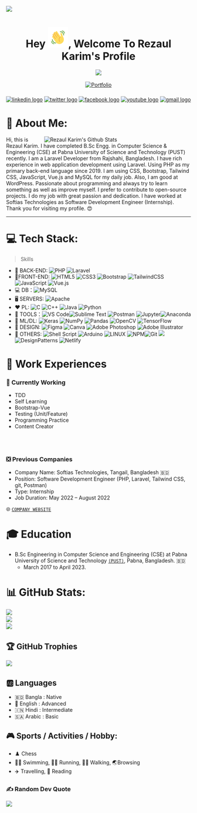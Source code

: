 [![](https://visitcount.itsvg.in/api?id=rkpust&icon=5&color=10)](https://visitcount.itsvg.in)

<h1 align="center">Hey <img src="https://github.com/rjbabul/rjbabul/blob/main/Wave.gif" height="55px" width="55px">, Welcome To Rezaul Karim's Profile</h1>

<div align="center">
  <img height="150" src="https://attechx.com/wp-content/uploads/2023/02/Code-typing.gif"/>
</div>

<!--- portfolio link --->
<p align="center">
  <a id="linkedn-link" target="_blank" href="https://sites.google.com/view/rkpust"><img src="https://img.shields.io/badge/Portfolio-%F0%9F%94%97%20-%234D1A7F" alt="Portfolio" height="28" width="110"></a> 
</p>

###
<div align="center">
  <a href="https://www.linkedin.com/in/rkpust/" target="_blank">
    <img src="https://raw.githubusercontent.com/maurodesouza/profile-readme-generator/master/src/assets/icons/social/linkedin/default.svg" width="52" height="40" alt="linkedin logo"  /></a>
  <a href="https://twitter.com/IamRezaul_Karim" target="_blank">
    <img src="https://raw.githubusercontent.com/maurodesouza/profile-readme-generator/master/src/assets/icons/social/twitter/default.svg" width="52" height="40" alt="twitter logo"  /></a>
  <a href="https://www.facebook.com/profile.php?id=100006482663374" target="_blank">
    <img src="https://raw.githubusercontent.com/maurodesouza/profile-readme-generator/master/src/assets/icons/social/facebook/default.svg" width="52" height="40" alt="facebook logo"  /></a>
  <a href="https://www.youtube.com/@rezaul-karim" target="_blank">
    <img src="https://raw.githubusercontent.com/maurodesouza/profile-readme-generator/master/src/assets/icons/social/youtube/default.svg" width="52" height="40" alt="youtube logo"/></a>
  <a href="mailto:rezaul.cse.pust17@gmail.com" target="_blank">
    <img src="https://raw.githubusercontent.com/maurodesouza/profile-readme-generator/master/src/assets/icons/social/gmail/default.svg" width="52" height="40" alt="gmail logo"  />
  </a>
</div>

# 💫 About Me:
<img align="right" width="400" src="https://github-readme-stats.vercel.app/api?username=rkpust&show_icons=true&count_private=true" alt="Rezaul Karim's Github Stats"/>
Hi, this is Rezaul Karim. I have completed B.Sc Engg. in Computer Science & Engineering (CSE) at Pabna University of Science and Technology (PUST) recently. I am a Laravel Developer from Rajshahi, Bangladesh. I have rich experience in web application development using Laravel. Using PHP as my primary back-end language since 2019. I am using CSS, Bootstrap, Tailwind CSS, JavaScript, Vue.js and MySQL for my daily job. Also, I am good at WordPress. Passionate about programming and always try to learn something as well as improve myself. I prefer to contribute to open-source projects. I do my job with great passion and dedication. I have worked at Softias Technologies as Software Development Engineer (Internship).<br>Thank you for visiting my profile. 😍

---
<!--- Tech Skill --->
# 💻 Tech Stack:
>Skills
- 🐎 BACK-END: ![PHP](https://img.shields.io/badge/php-%23777BB4.svg?style=plastic&logo=php&logoColor=white) ![Laravel](https://img.shields.io/badge/laravel-%23FF2D20.svg?style=plastic&logo=laravel&logoColor=white) 
- 🌸FRONT-END: ![HTML5](https://img.shields.io/badge/html5-%23E34F26.svg?style=plastic&logo=html5&logoColor=white) ![CSS3](https://img.shields.io/badge/css3-%231572B6.svg?style=plastic&logo=css3&logoColor=white) ![Bootstrap](https://img.shields.io/badge/bootstrap-%23563D7C.svg?style=plastic&logo=bootstrap&logoColor=white) ![TailwindCSS](https://img.shields.io/badge/tailwindcss-%2338B2AC.svg?style=plastic&logo=tailwind-css&logoColor=white) ![JavaScript](https://img.shields.io/badge/javascript-%23323330.svg?style=plastic&logo=javascript&logoColor=%23F7DF1E) ![Vue.js](https://img.shields.io/badge/vuejs-%2335495e.svg?style=plastic&logo=vuedotjs&logoColor=%234FC08D)
- 💻 DB：![MySQL](https://img.shields.io/badge/mysql-%2300f.svg?style=plastic&logo=mysql&logoColor=white)
- 🖥️ SERVERS: ![Apache](https://img.shields.io/badge/apache-%23D42029.svg?style=plastic&logo=apache&logoColor=white)
- ❤️ PL: ![C](https://img.shields.io/badge/c-%2300599C.svg?style=plastic&logo=c&logoColor=white) ![C++](https://img.shields.io/badge/c++-%2300599C.svg?style=plastic&logo=c%2B%2B&logoColor=white)  ![Java](https://img.shields.io/badge/java-%23ED8B00.svg?style=plastic&logo=java&logoColor=white) ![Python](https://img.shields.io/badge/python-3670A0?style=plastic&logo=python&logoColor=ffdd54)
- 🔨 TOOLS：![VS Code](https://img.shields.io/badge/-VSCode-blue?style=flat-circle&logo=visualstudiocode)![Sublime Text](https://img.shields.io/badge/-Sublime%20Text-black?style=flat-circle&logo=sublimetext) ![Postman](https://img.shields.io/badge/Postman-FF6C37?style=plastic&logo=postman&logoColor=white) ![Jupyter](https://img.shields.io/badge/-Jupyter-magenta?style=flat-circle&logo=Jupyter)![Anaconda](https://img.shields.io/badge/Anaconda-%2344A833.svg?style=plastic&logo=anaconda&logoColor=white)
- 🎰 ML/DL: ![Keras](https://img.shields.io/badge/Keras-%23D00000.svg?style=plastic&logo=Keras&logoColor=white) ![NumPy](https://img.shields.io/badge/numpy-%23013243.svg?style=plastic&logo=numpy&logoColor=white) ![Pandas](https://img.shields.io/badge/pandas-%23150458.svg?style=plastic&logo=pandas&logoColor=white) ![  OpenCV](https://img.shields.io/badge/-OpenCV-gray?style=flat-circle&logo=OpenCV) ![TensorFlow](https://img.shields.io/badge/TensorFlow-%23FF6F00.svg?style=plastic&logo=TensorFlow&logoColor=white) 
- 🎨 DESIGN: ![Figma](https://img.shields.io/badge/figma-%23F24E1E.svg?style=plastic&logo=figma&logoColor=white) ![Canva](https://img.shields.io/badge/Canva-%2300C4CC.svg?style=plastic&logo=Canva&logoColor=white) ![Adobe Photoshop](https://img.shields.io/badge/adobephotoshop-%2331A8FF.svg?style=plastic&logo=adobephotoshop&logoColor=white) ![Adobe Illustrator](https://img.shields.io/badge/adobeillustrator-%23FF9A00.svg?style=plastic&logo=adobeillustrator&logoColor=white) 
- 🛒 OTHERS: ![Shell Script](https://img.shields.io/badge/shell_script-%23121011.svg?style=plastic&logo=gnu-bash&logoColor=white) ![Arduino](https://img.shields.io/badge/-Arduino-00979D?style=plastic&logo=Arduino&logoColor=white) ![LINUX](https://img.shields.io/badge/Linux-FCC624?style=plastic&logo=linux&logoColor=black) ![NPM](https://img.shields.io/badge/NPM-%23000000.svg?style=plastic&logo=npm&logoColor=white)![Git](https://img.shields.io/badge/-Git-yellow?style=flat-circle&logo=git)  ![](https://img.shields.io/badge/-GitHub-black?style=flat-circle&logo=GitHub)![DesignPatterns](https://img.shields.io/badge/-DesignPatterns-yellow?style=flat-circle&logo=DesignPatterns) ![Netlify](https://img.shields.io/badge/netlify-%23000000.svg?style=plastic&logo=netlify&logoColor=#00C7B7)


<!--- work experiences --->
# :briefcase: Work Experiences

  ### :running: Currently Working
  
  * TDD
  * Self Learning
  * Bootstrap-Vue
  * Testing (Unit/Feature)
  * Programming Practice
  * Content Creator
  <br>
  <br>
   
 ### :negative_squared_cross_mark: Previous Companies
 
 * Company Name: Softias Technologies, Tangail, Bangladesh 🇧🇩
 * Position: Software Development Engineer (PHP, Laravel, Tailwind CSS, git, Postman)
 * Type: Internship
 * Job Duration: May 2022 – August 2022
 
 🌐 [`COMPANY WEBSITE`](https://softias.com/)
 
 <!--- education --->
# 🎓 Education
 
* B.Sc Engineering in Computer Science and Engineering (CSE) at Pabna University of Science and Technology [`(PUST)`](https://pust.ac.bd/), Pabna, Bangladesh. 🇧🇩
    * March 2017 to April 2023.
<!--- 
## 🌐 Socials:
[![LinkedIn](https://img.shields.io/badge/LinkedIn-%230077B5.svg?logo=linkedin&logoColor=white)](https://linkedin.com/in/rkpust) [![Twitter](https://img.shields.io/badge/Twitter-%231DA1F2.svg?logo=Twitter&logoColor=white)](https://twitter.com/IamRezaul_Karim) [![YouTube](https://img.shields.io/badge/YouTube-%23FF0000.svg?logo=YouTube&logoColor=white)](https://youtube.com/@rezaul-karim)
--->

# 📊 GitHub Stats:
![](https://github-readme-stats.vercel.app/api?username=rkpust&theme=default&hide_border=false&include_all_commits=true&count_private=true)<br/>
![](https://github-readme-streak-stats.herokuapp.com/?user=rkpust&theme=default&hide_border=false)<br/>
![](https://github-readme-stats.vercel.app/api/top-langs/?username=rkpust&theme=default&hide_border=false&include_all_commits=true&count_private=true&layout=compact)

<!-- Proudly created with GPRM ( https://gprm.itsvg.in ) -->
<!---
![](https://github-readme-stats.vercel.app/api?username=rkpust&theme=highcontrast&hide_border=false&include_all_commits=true&count_private=false)<br/>
![](https://github-readme-stats.vercel.app/api/top-langs/?username=rkpust&theme=highcontrast&hide_border=false&include_all_commits=true&count_private=false&layout=compact)<br/>
![](https://github-readme-streak-stats.herokuapp.com/?user=rkpust&theme=highcontrast&hide_border=false)
--->

## 🏆 GitHub Trophies
![](https://github-profile-trophy.vercel.app/?username=rkpust&theme=light&no-frame=false&no-bg=false&margin-w=4)
<!---
## 🐦 Latest Tweet
[![](https://gtce.itsvg.in/api?username=IamRezaul_Karim)](https://github.com/VishwaGauravIn/github-twitter-card-embed)
--->

<!--- Languages --->
## 🆎 Languages

- 🇧🇩 Bangla : Native
- 🏴󠁧󠁢󠁥󠁮󠁧󠁿 English : Advanced
- 🇮🇳 Hindi : Intermediate
- 🇸🇦 Arabic : Basic

<!---  Sports / Activities / Hobby --->
## 🎮 Sports / Activities / Hobby:

-  ♟️ Chess
- 🏊‍♂️ Swimming, 🏃‍♂️ Running, 🚶‍♂️ Walking, 🌏Browsing
- ✈️ Travelling, 📖 Reading

### ✍️ Random Dev Quote
![](https://quotes-github-readme.vercel.app/api?type=horizontal&theme=light)


<!-- Proudly created with GPRM ( https://gprm.itsvg.in ) -->
<!--- 
- 👋 Hi, I’m @Rezaul Karim
- 👀 I’m interested in ..."Laravel"
- 🌱 I’m currently learning ... "Machine Learning"
- 💞️ I’m looking to collaborate on ...
- 📫 How to reach me ...
--->

<!---
Rezaul-Karim-PUST/Rezaul-Karim-PUST is a ✨ special ✨ repository because its `README.md` (this file) appears on your GitHub profile.
You can click the Preview link to take a look at your changes.
--->
